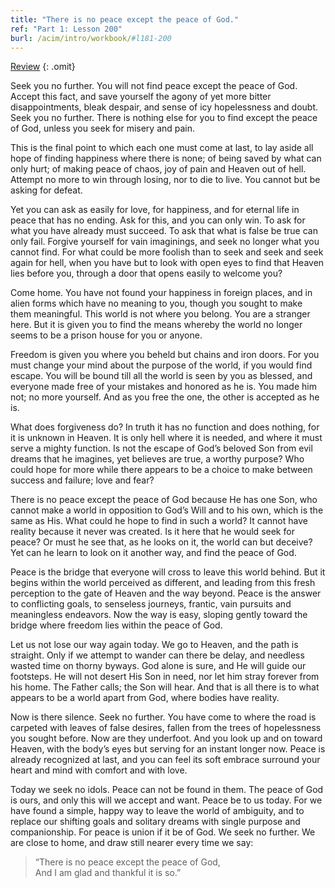 ```yaml
---
title: "There is no peace except the peace of God."
ref: "Part 1: Lesson 200"
burl: /acim/intro/workbook/#l181-200
---
```


<a class="hide-review" href="/acim/workbook/l220/#l200">Review</a>
{: .omit}

Seek you no further. You will not find peace except the peace of God.
Accept this fact, and save yourself the agony of yet more bitter
disappointments, bleak despair, and sense of icy hopelessness and doubt.
Seek you no further. There is nothing else for you to find except the
peace of God, unless you seek for misery and pain.

This is the final point to which each one must come at last, to lay
aside all hope of finding happiness where there is none; of being saved
by what can only hurt; of making peace of chaos, joy of pain and Heaven
out of hell. Attempt no more to win through losing, nor to die to
live. You cannot but be asking for defeat.

Yet you can ask as easily for love, for happiness, and for eternal life
in peace that has no ending. Ask for this, and you can only win. To ask
for what you have already must succeed. To ask that what is false be
true can only fail. Forgive yourself for vain imaginings, and seek no
longer what you cannot find. For what could be more foolish than to seek
and seek and seek again for hell, when you have but to look with open
eyes to find that Heaven lies before you, through a door that opens
easily to welcome you?

Come home. You have not found your happiness in foreign places, and in
alien forms which have no meaning to you, though you sought to make them
meaningful. This world is not where you belong. You are a stranger here.
But it is given you to find the means whereby the world no longer seems
to be a prison house for you or anyone.

Freedom is given you where you beheld but chains and iron doors. For you
must change your mind about the purpose of the world, if you would find
escape. You will be bound till all the world is seen by you as blessed,
and everyone made free of your mistakes and honored as he is. You made
him not; no more yourself. And as you free the one, the other is
accepted as he is.

What does forgiveness do? In truth it has no function and does nothing,
for it is unknown in Heaven. It is only hell where it is needed, and
where it must serve a mighty function. Is not the escape of God’s
beloved Son from evil dreams that he imagines, yet believes are true, a
worthy purpose? Who could hope for more while there appears to be
a choice to make between success and failure; love and fear?

There is no peace except the peace of God because He has one Son, who
cannot make a world in opposition to God’s Will and to his own, which is
the same as His. What could he hope to find in such a world? It cannot
have reality because it never was created. Is it here that he would seek
for peace? Or must he see that, as he looks on it, the world can but
deceive? Yet can he learn to look on it another way, and find the peace
of God.

Peace is the bridge that everyone will cross to leave this world behind.
But it begins within the world perceived as different, and leading from
this fresh perception to the gate of Heaven and the way beyond. Peace is
the answer to conflicting goals, to senseless journeys, frantic, vain
pursuits and meaningless endeavors. Now the way is easy, sloping gently
toward the bridge where freedom lies within the peace of God.

Let us not lose our way again today. We go to Heaven, and the path is
straight. Only if we attempt to wander can there be delay, and needless
wasted time on thorny byways. God alone is sure, and He will guide our
footsteps. He will not desert His Son in need, nor let him stray forever
from his home. The Father calls; the Son will hear. And that is all
there is to what appears to be a world apart from God, where bodies have
reality.

Now is there silence. Seek no further. You have come to where the road is
carpeted with leaves of false desires, fallen from the trees of
hopelessness you sought before. Now are they underfoot. And you look up
and on toward Heaven, with the body’s eyes but serving for an instant
longer now. Peace is already recognized at last, and you can feel its
soft embrace surround your heart and mind with comfort and with love.

Today we seek no idols. Peace can not be found in them. The peace of God
is ours, and only this will we accept and want. Peace be to us today.
For we have found a simple, happy way to leave the world of ambiguity,
and to replace our shifting goals and solitary dreams with single
purpose and companionship. For peace is union if it be of God. We seek no
further. We are close to home, and draw still nearer every time we say:

> “There is no peace except the peace of God,<br/>
> And I am glad and thankful it is so.”

